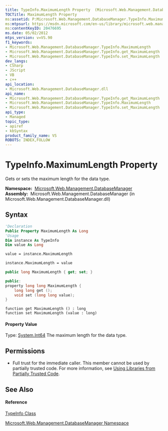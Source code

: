 ```yaml
---
title: TypeInfo.MaximumLength Property  (Microsoft.Web.Management.DatabaseManager)
TOCTitle: MaximumLength Property
ms:assetid: P:Microsoft.Web.Management.DatabaseManager.TypeInfo.MaximumLength
ms:mtpsurl: https://msdn.microsoft.com/en-us/library/microsoft.web.management.databasemanager.typeinfo.maximumlength(v=VS.90)
ms:contentKeyID: 20476695
ms.date: 05/02/2012
mtps_version: v=VS.90
f1_keywords:
- Microsoft.Web.Management.DatabaseManager.TypeInfo.MaximumLength
- Microsoft.Web.Management.DatabaseManager.TypeInfo.get_MaximumLength
- Microsoft.Web.Management.DatabaseManager.TypeInfo.set_MaximumLength
dev_langs:
- CSharp
- JScript
- VB
- c++
api_location:
- Microsoft.Web.Management.DatabaseManager.dll
api_name:
- Microsoft.Web.Management.DatabaseManager.TypeInfo.get_MaximumLength
- Microsoft.Web.Management.DatabaseManager.TypeInfo.MaximumLength
- Microsoft.Web.Management.DatabaseManager.TypeInfo.set_MaximumLength
api_type:
- Managed
topic_type:
- apiref
- kbSyntax
product_family_name: VS
ROBOTS: INDEX,FOLLOW
---
```


# TypeInfo.MaximumLength Property

Gets or sets the maximum length for the data type.

**Namespace:**  [Microsoft.Web.Management.DatabaseManager](microsoft-web-management-databasemanager-namespace.md)  
**Assembly:**  Microsoft.Web.Management.DatabaseManager (in Microsoft.Web.Management.DatabaseManager.dll)

## Syntax

``` vb
'Declaration
Public Property MaximumLength As Long
'Usage
Dim instance As TypeInfo
Dim value As Long

value = instance.MaximumLength

instance.MaximumLength = value
```

``` csharp
public long MaximumLength { get; set; }
```

``` c++
public:
property long long MaximumLength {
    long long get ();
    void set (long long value);
}
```

``` jscript
function get MaximumLength () : long
function set MaximumLength (value : long)
```

#### Property Value

Type: [System.Int64](https://msdn.microsoft.com/en-us/library/6yy583ek\(v=vs.90\))  
The maximum length for the data type.  

## Permissions

  - Full trust for the immediate caller. This member cannot be used by partially trusted code. For more information, see [Using Libraries from Partially Trusted Code](https://msdn.microsoft.com/en-us/library/8skskf63\(v=vs.90\)).

## See Also

#### Reference

[TypeInfo Class](typeinfo-class-microsoft-web-management-databasemanager.md)

[Microsoft.Web.Management.DatabaseManager Namespace](microsoft-web-management-databasemanager-namespace.md)

